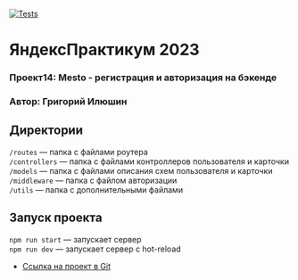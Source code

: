 [![Tests](../../actions/workflows/tests-14-sprint.yml/badge.svg)](../../actions/workflows/tests-14-sprint.yml)
# ЯндексПрактикум 2023
### Проект14: Mesto - регистрация и авторизация на бэкенде
### Автор: Григорий Илюшин


## Директории

`/routes` — папка с файлами роутера  
`/controllers` — папка с файлами контроллеров пользователя и карточки   
`/models` — папка с файлами описания схем пользователя и карточки  
`/middleware` — папка с файлом авторизации  
`/utils` — папка с дополнительными файлами 

## Запуск проекта

`npm run start` — запускает сервер   
`npm run dev` — запускает сервер с hot-reload

* [Cсылка на проект в Git](https://github.com/IlushinGL/express-mesto-gha)
